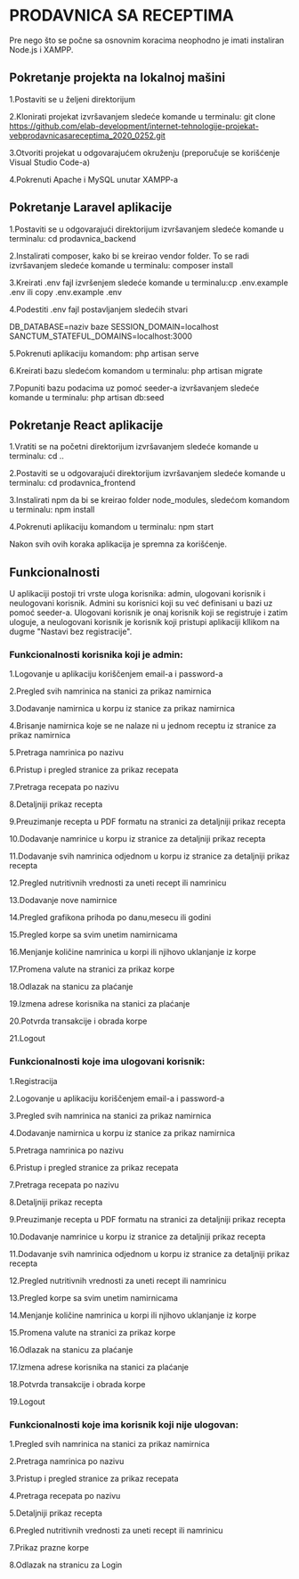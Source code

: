 <h1><strong>PRODAVNICA SA RECEPTIMA </strong></h1>

Pre nego što se počne sa osnovnim koracima neophodno je imati instaliran Node.js i XAMPP.

<h2>Pokretanje projekta na lokalnoj mašini</h2>


1.Postaviti se u željeni direktorijum

2.Klonirati projekat izvršavanjem sledeće komande u terminalu: git clone https://github.com/elab-development/internet-tehnologije-projekat-vebprodavnicasareceptima_2020_0252.git

3.Otvoriti projekat u odgovarajućem okruženju (preporučuje se korišćenje Visual Studio Code-a)

4.Pokrenuti Apache i MySQL unutar XAMPP-a

<h2> <strong>Pokretanje Laravel aplikacije </strong></h2>


1.Postaviti se u odgovarajući direktorijum izvršavanjem sledeće komande u terminalu: cd prodavnica_backend

2.Instalirati composer, kako bi se kreirao vendor folder. To se radi izvršavanjem sledeće komande u terminalu: composer install

3.Kreirati .env fajl izvršenjem sledeće komande u terminalu:cp .env.example .env ili copy .env.example .env

4.Podestiti .env fajl postavljanjem sledećih stvari

DB_DATABASE=naziv baze
SESSION_DOMAIN=localhost
SANCTUM_STATEFUL_DOMAINS=localhost:3000

5.Pokrenuti aplikaciju komandom: php artisan serve

6.Kreirati bazu sledećom komandom u terminalu: php artisan migrate

7.Popuniti bazu podacima uz pomoć seeder-a izvršavanjem sledeće komande u terminalu: php artisan db:seed


<h2> <strong>Pokretanje React aplikacije </strong></h2>


1.Vratiti se na početni direktorijum izvršavanjem sledeće komande u terminalu: cd ..

2.Postaviti se u odgovarajući direktorijum izvršavanjem sledeće komande u terminalu: cd prodavnica_frontend

3.Instalirati npm da bi se kreirao folder node_modules, sledećom komandom u terminalu: npm install

4.Pokrenuti aplikaciju komandom u terminalu: npm start


Nakon svih ovih koraka aplikacija je spremna za korišćenje.


<h2> <strong>Funkcionalnosti </strong></h2>


U aplikaciji postoji tri vrste uloga korisnika: admin, ulogovani korisnik i neulogovani korisnik. Admini su korisnici koji su već definisani u bazi uz pomoć seeder-a. Ulogovani korisnik je onaj korisnik koji se registruje i zatim uloguje, a neulogovani korisnik je korisnik koji pristupi aplikaciji kllikom na dugme "Nastavi bez registracije".


<h3>Funkcionalnosti korisnika koji je admin:</h3>


1.Logovanje u aplikaciju koriščenjem email-a i password-a

2.Pregled svih namrinica na stanici za prikaz namirnica

3.Dodavanje namirnica u korpu iz stanice za prikaz namirnica

4.Brisanje namirnica koje se ne nalaze ni u jednom receptu iz stranice za prikaz namirnica

5.Pretraga namrinica po nazivu

6.Pristup i pregled stranice za prikaz recepata

7.Pretraga recepata po nazivu

8.Detaljniji prikaz recepta

9.Preuzimanje recepta u PDF formatu na stranici za detaljniji prikaz recepta

10.Dodavanje namrinice u korpu iz stranice za detaljniji prikaz recepta

11.Dodavanje svih namrinica odjednom u korpu iz stranice za detaljniji prikaz recepta

12.Pregled nutritivnih vrednosti za uneti recept ili namrinicu

13.Dodavanje nove namirnice

14.Pregled grafikona prihoda po danu,mesecu ili godini

15.Pregled korpe sa svim unetim namirnicama

16.Menjanje količine namrinica u korpi ili njihovo uklanjanje iz korpe

17.Promena valute na stranici za prikaz korpe

18.Odlazak na stanicu za plaćanje

19.Izmena adrese korisnika na stanici za plaćanje

20.Potvrda transakcije i obrada korpe

21.Logout


<h3>Funkcionalnosti koje ima ulogovani korisnik:</h3>


1.Registracija

2.Logovanje u aplikaciju koriščenjem email-a i password-a

3.Pregled svih namrinica na stanici za prikaz namirnica

4.Dodavanje namirnica u korpu iz stanice za prikaz namirnica

5.Pretraga namrinica po nazivu

6.Pristup i pregled stranice za prikaz recepata

7.Pretraga recepata po nazivu

8.Detaljniji prikaz recepta

9.Preuzimanje recepta u PDF formatu na stranici za detaljniji prikaz recepta

10.Dodavanje namrinice u korpu iz stranice za detaljniji prikaz recepta

11.Dodavanje svih namrinica odjednom u korpu iz stranice za detaljniji prikaz recepta

12.Pregled nutritivnih vrednosti za uneti recept ili namrinicu

13.Pregled korpe sa svim unetim namirnicama

14.Menjanje količine namrinica u korpi ili njihovo uklanjanje iz korpe

15.Promena valute na stranici za prikaz korpe

16.Odlazak na stanicu za plaćanje

17.Izmena adrese korisnika na stanici za plaćanje

18.Potvrda transakcije i obrada korpe

19.Logout


<h3>Funkcionalnosti koje ima korisnik koji nije ulogovan:</h3>


1.Pregled svih namrinica na stanici za prikaz namirnica

2.Pretraga namrinica po nazivu

3.Pristup i pregled stranice za prikaz recepata

4.Pretraga recepata po nazivu

5.Detaljniji prikaz recepta

6.Pregled nutritivnih vrednosti za uneti recept ili namrinicu

7.Prikaz prazne korpe

8.Odlazak na stranicu za Login


